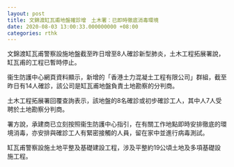 ```yaml
---
layout: post
title: 文錦渡缸瓦甫地盤確診增　土木署：已即時徹底消毒環境
date: 2020-08-03 13:00:33.000000000 +08:00
categories: rthk
---
```


文錦渡缸瓦甫警察設施地盤截至昨日增至8人確診新型肺炎，土木工程拓展署說，缸瓦甫的工程已暫時停止。

衞生防護中心網頁資料顯示，新增的「香港土力混凝土工程有限公司」群組，截至昨日有14人確診，該公司是缸瓦甫地盤負責土地勘察的分判商。

土木工程拓展署回覆查詢表示，該地盤的8名確診或初步確診工人，其中人7人受聘於土地勘察分判商。

署方說，承建商已立刻按照衞生防護中心指引，在有關工作地點即時安排徹底的環境消毒，亦安排與確診工人有緊密接觸的人員，留在家中並進行病毒測試。

缸瓦甫警察設施土地平整及基礎建設工程，涉及平整約19公頃土地及多項基礎設施工程。
